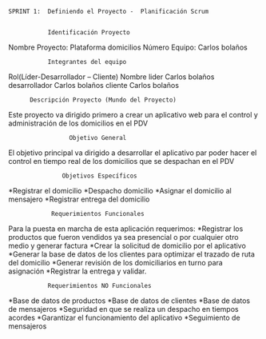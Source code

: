 	
	SPRINT 1:  Definiendo el Proyecto -  Planificación Scrum


               Identificación Proyecto
Nombre Proyecto:	Plataforma domicilios
Número Equipo:	        Carlos bolaños

               Integrantes del equipo
Rol(Líder-Desarrollador – Cliente)	Nombre
lider	                                Carlos bolaños
desarrollador	                        Carlos bolaños
cliente	                                Carlos bolaños
 	
	
	
	
          Descripción Proyecto (Mundo del Proyecto)
Este proyecto va dirigido primero a crear un aplicativo web para el control 
y administración de los domicilios en el PDV

                     Objetivo General
El objetivo principal va dirigido a desarrollar el aplicativo par poder hacer 
el control en tiempo real de los domicilios que se despachan en el PDV

                   Objetivos Específicos
*Registrar el domicilio
*Despacho domicilio
*Asignar el domicilio al mensajero
*Registrar entrega del domicilio

                Requerimientos Funcionales
Para la puesta en marcha de esta aplicación requerimos:
*Registrar los productos que fueron vendidos ya sea presencial o por cualquier otro medio y generar factura
*Crear la solicitud de domicilio por el aplicativo
*Generar la base de datos de los clientes para optimizar el trazado de ruta del domicilio
*Generar revisión de los domiciliarios en turno para asignación
*Registrar la entrega y validar.

               Requerimientos NO Funcionales
*Base de datos de productos
*Base de datos de clientes
*Base de datos de mensajeros
*Seguridad en que se realiza un despacho en tiempos acordes
*Garantizar el funcionamiento del aplicativo
*Seguimiento de mensajeros

